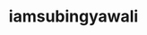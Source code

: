 ---
title: iamsubingyawali
github: https://github.com/iamsubingyawali
mode: dark
transition: 1s
score: 68.8
archetype:
- Minimalistic
---